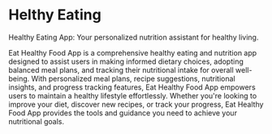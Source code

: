 # Helthy Eating

Healthy Eating App: Your personalized nutrition assistant for healthy living.

Eat Healthy Food App is a comprehensive healthy eating and nutrition app designed to assist users in making informed dietary choices, adopting balanced meal plans, and tracking their nutritional intake for overall well-being. With personalized meal plans, recipe suggestions, nutritional insights, and progress tracking features, Eat Healthy Food App empowers users to maintain a healthy lifestyle effortlessly. Whether you're looking to improve your diet, discover new recipes, or track your progress, Eat Healthy Food  App provides the tools and guidance you need to achieve your nutritional goals.
